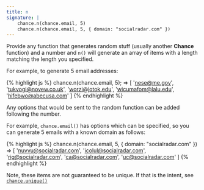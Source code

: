 ```yaml
---
title: n
signature: |
    chance.n(chance.email, 5)
    chance.n(chance.email, 5, { domain: "socialradar.com" })
---
```


Provide any function that generates random stuff (usually another **Chance** function) and a number and `n()` will generate an array of items with a length matching the length you specified.

For example, to generate 5 email addresses:

{% highlight js %}
chance.n(chance.email, 5);
=> [ 'nese@me.gov',
     'tukvogi@novew.co.uk',
     'worzi@jotok.edu',
     'wicumafom@lalu.edu',
     'hifebwo@abecusa.com' ]
{% endhighlight %}

Any options that would be sent to the random function can be added following the number.

For example, `chance.email()` has options which can be specified, so you can generate 5 emails with a known domain as follows:

{% highlight js %}
chance.n(chance.email, 5, { domain: "socialradar.com" })
=> [ 'nuvvu@socialradar.com',
     'icolul@socialradar.com',
     'rig@socialradar.com',
     'ca@socialradar.com',
     'uc@socialradar.com' ]
{% endhighlight %}

Note, these items are not guaranteed to be unique. If that is the intent, see [`chance.unique()`](http://chancejs.com/#unique)
